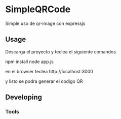 

# SimpleQRCode

Simple uso de qr-image con expressjs

## Usage
Descarga el proyecto  y teclea el siguiente comandos 

npm install
node app.js

en el browser teclea http://localhost:3000
 
y listo se podra generar el codigo QR

## Developing



### Tools

